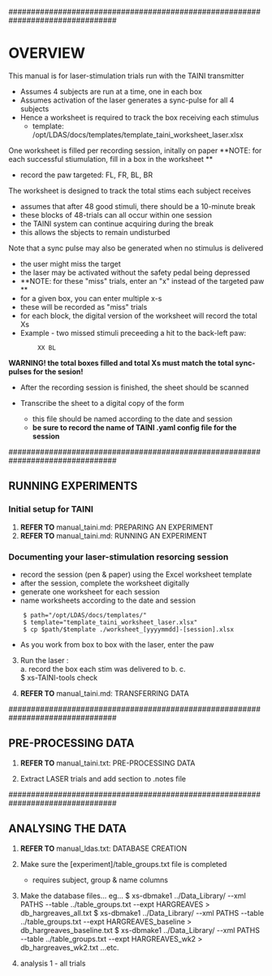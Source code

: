 ################################################################################  
# OVERVIEW

This manual is for laser-stimulation trials run with the TAINI transmitter  

- Assumes 4 subjects are run at a time, one in each box  
- Assumes activation of the laser generates a sync-pulse for all 4 subjects  
- Hence a worksheet is required to track the box receiving each stimulus  
	- template: /opt/LDAS/docs/templates/template_taini_worksheet_laser.xlsx

One worksheet is filled per recording session, initally on paper
**NOTE: for each successful stiumulation, fill in a box in the worksheet **  

- record the paw targeted: FL, FR, BL, BR  

The worksheet is designed to track the total stims each subject receives  

- assumes that after 48 good stimuli, there should be a 10-minute break
- these blocks of 48-trials can all occur within one session
- the TAINI system can continue acquiring during the break
- this allows the sbjects to remain undisturbed 

Note that a sync pulse may also be generated when no stimulus is delivered  

- the user might miss the target
- the laser may be activated without the safety pedal being depressed
- **NOTE: for these "miss" trials, enter  an "x" instead of the targeted paw **
- for a given box, you can enter multiple x-s
- these will be recorded as "miss" trials
- for each block, the digital version of the worksheet will record the total Xs
- Example - two missed stimuli preceeding a hit to the back-left paw:
```
		XX BL
```
 **WARNING! the total boxes filled and total Xs must match the total sync-pulses for the sesion!**

- After the recording session is finished, the sheet should be scanned
- Transcribe the sheet to a digital copy of the form 

	- this file should be named according to the date and session
	- **be sure to record the name of TAINI .yaml config file for the session**


################################################################################  
## RUNNING EXPERIMENTS

### Initial setup for TAINI

1. **REFER TO** manual_taini.md: PREPARING AN EXPERIMENT
2. **REFER TO** manual_taini.md: RUNNING AN EXPERIMENT

### Documenting your laser-stimulation resorcing session

- record the session (pen & paper) using the Excel worksheet template
- after the session, complete the worksheet digitally 
- generate one worksheet for each session
- name worksheets according to the date and session 

```
	$ path="/opt/LDAS/docs/templates/"
	$ template="template_taini_worksheet_laser.xlsx"
	$ cp $path/$template ./worksheet_[yyyymmdd]-[session].xlsx 
```

- As you work from box to box with the laser, enter the paw 


3. Run the laser :  
	a. record the box each stim was delivered to
	b. 
	c.  
		$ xs-TAINI-tools check


4. **REFER TO** manual_taini.md: TRANSFERRING DATA



################################################################################
## PRE-PROCESSING DATA

1. **REFER TO**  manual_taini.txt: PRE-PROCESSING DATA

2. Extract LASER trials and add <TRIALS> section to .notes file



################################################################################
## ANALYSING THE DATA

1. **REFER TO** manual_ldas.txt: DATABASE CREATION

2. Make sure the [experiment]/table_groups.txt file is completed
	* requires subject, group & name columns

3. Make the database files... eg...
	$ xs-dbmake1 ../Data_Library/ --xml PATHS --table ../table_groups.txt --expt HARGREAVES > db_hargreaves_all.txt
	$ xs-dbmake1 ../Data_Library/ --xml PATHS --table ../table_groups.txt --expt HARGREAVES_baseline > db_hargreaves_baseline.txt
	$ xs-dbmake1 ../Data_Library/ --xml PATHS --table ../table_groups.txt --expt HARGREAVES_wk2 > db_hargreaves_wk2.txt
	...etc.

4. analysis 1 - all trials

